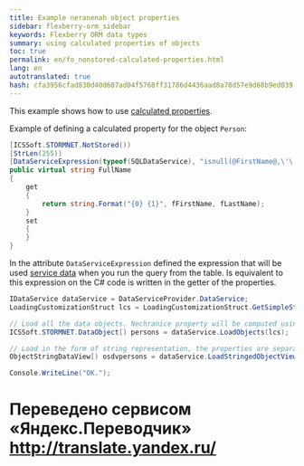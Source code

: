 ```yaml
--- 
title: Example neranenah object properties 
sidebar: flexberry-orm_sidebar 
keywords: Flexberry ORM data types 
summary: using calculated properties of objects 
toc: true 
permalink: en/fo_nonstored-calculated-properties.html 
lang: en 
autotranslated: true 
hash: cfa3956cfad830d40d607ad04f5768ff31786d4436aad8a78d57e9d68b9ed039 
--- 
```


This example shows how to use [calculated properties](fo_not-stored-attributes.html). 

Example of defining a calculated property for the object `Person`: 

```csharp
[ICSSoft.STORMNET.NotStored())
[StrLen(255))
[DataServiceExpression(typeof(SQLDataService), "isnull(@FirstName@,\'\') \' \' isnull(@LastName@,\'\')"))
public virtual string FullName
{
    get
    {
        return string.Format("{0} {1}", fFirstName, fLastName);
    }
    set
    {
    }
}
``` 

In the attribute `DataServiceExpression` defined the expression that will be used [service data](fo_data-service.html) when you run the query from the table. 
Is equivalent to this expression on the C# code is written in the getter of the properties. 

```csharp
IDataService dataService = DataServiceProvider.DataService;
LoadingCustomizationStruct lcs = LoadingCustomizationStruct.GetSimpleStruct(typeof(Person), Person.Views.Person_E);

// Load all the data objects. Nechranice property will be computed using the expressions in the getter. 
ICSSoft.STORMNET.DataObject[) persons = dataService.LoadObjects(lcs);

// Load in the form of string representation, the properties are separated from each other by semicolons. Nechranice property will be computed using the expressions in the attribute DataServiceExpression. 
ObjectStringDataView[) osdvpersons = dataService.LoadStringedObjectView(';', lcs);

Console.WriteLine("OK.");
``` 



 # Переведено сервисом «Яндекс.Переводчик» http://translate.yandex.ru/